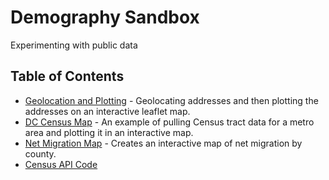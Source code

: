 # Demography Sandbox
Experimenting with public data

## Table of Contents 
* [Geolocation and Plotting](Population%20Marker%20Map.Rmd) - Geolocating addresses and then plotting the addresses on an interactive leaflet map.
* [DC Census Map](DC_Census_Map.Rmd) - An example of pulling Census tract data for a metro area and plotting it in an interactive map.
* [Net Migration Map](Net%20Migration.Rmd) - Creates an interactive map of net migration by county.
* [Census API Code](Census%20API%20Blended%20Approach.Rmd)
